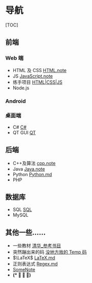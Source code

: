 # 导航

[TOC]

## 前端

### Web 端

- HTML 及 CSS [HTML.note](Notes/Web/HTML.md)
- JS [JavaScript.note](Notes/Web/JavaScript.md)
- 练手项目 [HTML|CSS|JS](HTML/Learn2Try/Readme.md)
- Node.js

### Android

### 桌面端

- C# [C#](Notes/CSharp.md)
- QT GUI [QT](Notes/QT.md)

## 后端

- C++及算法 [cpp.note](Notes/cpp.main.md)
- Java [Java.note](Notes/Java.md)
- Python [Python.md](Notes/Python.md)
- PHP

## 数据库

- SQL [SQL](Notes/SQL.md)
- MySQL

## 其他一些......

- 一些教材 [清华\_参考书目](Notes/清华_参考书目.md)
- 突然蹦出来的码 [没地方放的 Temp 码](Notes/一些Temp.md)
- $\LaTeX$ [LaTeX.md](Notes/LaTeX.md)
- 正则表达式 [Regex.md](Notes/Regex.md)
- [SomeNote](../others/SomeNotes.md)
- **(\* ﾟ ∇ ﾟ)**
